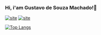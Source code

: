 ### Hi, i'am Gustavo de Souza Machado!👋

[![site](https://img.shields.io/badge/Instagram-E4405F?style=for-the-badge&logo=instagram&logoColor=white)](https://www.instagram.com/g.ustavo_sz/)
[![site](https://img.shields.io/badge/LinkedIn-0077B5?style=for-the-badge&logo=linkedin&logoColor=white)](https://www.linkedin.com/in/gustavo-souza-machado-72b108202/)

[![Top Langs](https://github-readme-stats.vercel.app/api/top-langs/?username=gustavomachad&layout=compact)](https://github.com/anuraghazra/github-readme-stats)


